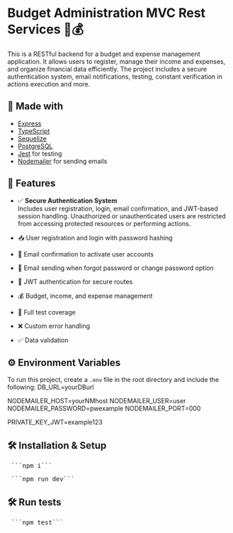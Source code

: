 # Budget Administration MVC Rest Services 🧾💰

This is a RESTful backend for a budget and expense management application. It allows users to register, manage their income and expenses, and organize financial data efficiently. The project includes a secure authentication system, email notifications, testing, constant verification in actions execution and more.

## 🚀 Made with

- [Express](https://expressjs.com/)
- [TypeScript](https://www.typescriptlang.org/)
- [Sequelize](https://sequelize.org/)
- [PostgreSQL](https://www.postgresql.org/)
- [Jest](https://jestjs.io/) for testing
- [Nodemailer](https://nodemailer.com/) for sending emails

## 🧩 Features

- ✅ **Secure Authentication System**  
  Includes user registration, login, email confirmation, and JWT-based session handling. Unauthorized or unauthenticated users are restricted from accessing protected resources or performing actions.
  
- 📥 User registration and login with password hashing
- 📧 Email confirmation to activate user accounts
- 📧 Email sending when forgot password or change password option
- 🔐 JWT authentication for secure routes
- 💰 Budget, income, and expense management
- 🧪 Full test coverage
- ❌ Custom error handling
- ✅ Data validation

## ⚙️ Environment Variables
To run this project, create a `.env` file in the root directory and include the following:
DB_URL=yourDBurl

NODEMAILER_HOST=yourNMhost
NODEMAILER_USER=user
NODEMAILER_PASSWORD=pwexample
NODEMAILER_PORT=000

PRIVATE_KEY_JWT=example123

## 🛠️ Installation & Setup
<pre> ```npm i``` </pre>
<pre> ```npm run dev``` </pre>

## 🛠️ Run tests
<pre> ```npm test``` </pre>


